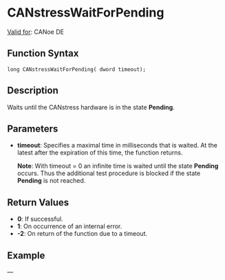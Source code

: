 # CANstressWaitForPending

[Valid for](../../../Shared/FeatureAvailability.md): CANoe DE

## Function Syntax

```plaintext
long CANstressWaitForPending( dword timeout);
```

## Description

Waits until the CANstress hardware is in the state **Pending**.

## Parameters

- **timeout**: Specifies a maximal time in milliseconds that is waited. At the latest after the expiration of this time, the function returns.

  **Note**: With timeout = 0 an infinite time is waited until the state **Pending** occurs. Thus the additional test procedure is blocked if the state **Pending** is not reached.

## Return Values

- **0**: If successful.
- **1**: On occurrence of an internal error.
- **-2**: On return of the function due to a timeout.

## Example

—

